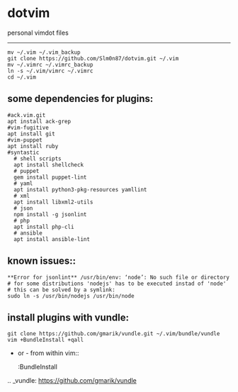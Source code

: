 # dotvim  
personal vimdot files

---------------------------------------------------------------------
    
    mv ~/.vim ~/.vim_backup
    git clone https://github.com/Slm0n87/dotvim.git ~/.vim
    mv ~/.vimrc ~/.vimrc_backup
    ln -s ~/.vim/vimrc ~/.vimrc
    cd ~/.vim
 
some dependencies for plugins:
---------------------------------------------------------------------

    #ack.vim.git
    apt install ack-grep
    #vim-fugitive
    apt install git
    #vim-puppet
    apt install ruby
    #syntastic
      # shell scripts
      apt install shellcheck
      # puppet
      gem install puppet-lint
      # yaml
      apt install python3-pkg-resources yamllint
      # xml
      apt install libxml2-utils
      # json
      npm install -g jsonlint
      # php
      apt install php-cli
      # ansible
      apt install ansible-lint


known issues::
---------------------------------------------------------------------


    **Error for jsonlint** /usr/bin/env: ‘node’: No such file or directory
    # for some distributions 'nodejs' has to be executed instad of 'node'
    # this can be solved by a symlink:
    sudo ln -s /usr/bin/nodejs /usr/bin/node

    

install plugins with vundle:
---------------------------------------------------------------------


    git clone https://github.com/gmarik/vundle.git ~/.vim/bundle/vundle
    vim +BundleInstall +qall

- or - from within vim::

    :BundleInstall

.. _vundle: https://github.com/gmarik/vundle

